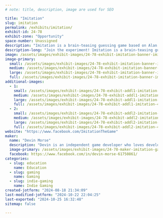 ```yaml
---
# note: title, description, image are used for SEO

title: "Imitation"
slug: imitation
permalink: /exhibits/imitation/
exhibit-id: 24-78
exhibit-zone: "Opportunity"
space-number: Unassigned
description: "Imitation is a brain-teasing guessing game based on Alan Turing’s theoretical experiment."
description-long: "Join the experiment! Imitation is a brain-teasing guessing game. Based on Alan Turing’s theoretical game, it pits humans against AI. Using a range of questions with answers from multiple humans and Large Language Model algorithms, players must choose if the given answer was provided by a human or generated by an AI. But here is the catch, the Artificial Intelligence has been given the parameter to imitate human answers."
image: /assets/images/exhibit-images/24-78-exhibit-imitation-banner-imitation-large.png
image-primary: 
  small: /assets/images/exhibit-images/24-78-exhibit-imitation-banner-imitation-small.png
  medium: /assets/images/exhibit-images/24-78-exhibit-imitation-banner-imitation-medium.png
  large: /assets/images/exhibit-images/24-78-exhibit-imitation-banner-imitation-large.png
  full: /assets/images/exhibit-images/24-78-exhibit-imitation-banner-imitation-full.png
additional-images: 
  - 1:
    small: /assets/images/exhibit-images/24-78-exhibit-addl1-imitation-455344293-122152360106252000-8406930455864211010-n-small.jpg
    medium: /assets/images/exhibit-images/24-78-exhibit-addl1-imitation-455344293-122152360106252000-8406930455864211010-n-medium.jpg
    large: /assets/images/exhibit-images/24-78-exhibit-addl1-imitation-455344293-122152360106252000-8406930455864211010-n-large.jpg
    full: /assets/images/exhibit-images/24-78-exhibit-addl1-imitation-455344293-122152360106252000-8406930455864211010-n-full.jpg
  - 2:
    small: /assets/images/exhibit-images/24-78-exhibit-addl2-imitation-455844983-122152652900252000-3424745230478583699-n-small.jpg
    medium: /assets/images/exhibit-images/24-78-exhibit-addl2-imitation-455844983-122152652900252000-3424745230478583699-n-medium.jpg
    large: /assets/images/exhibit-images/24-78-exhibit-addl2-imitation-455844983-122152652900252000-3424745230478583699-n-large.jpg
    full: /assets/images/exhibit-images/24-78-exhibit-addl2-imitation-455844983-122152652900252000-3424745230478583699-n-full.jpg
website: "https://www.facebook.com/ImitationTheGame"
maker: 
  name: "Devin Morse"
  description: "Devin is an independent game developer who loves developing interesting and unique games, especially ones that can get people to think critically in a fun way."
  image-primary: /assets/images/exhibit-images/24-78-maker-imitation-game-company-title-medium.png
  facebook: https://www.facebook.com/in/devin-morse-61750861/
categories: 
  - slug: education
    name: Education
  - slug: gaming
    name: Gaming
  - slug: indie-gaming
    name: Indie Gaming
created-jotform: "2024-08-18 21:34:09"
last-modified-jotform: "2024-10-22 22:04:25"
last-exported: "2024-10-25 16:32:48"
sitemap: false

---
```

